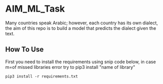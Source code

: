 # AIM_ML_Task


Many countries speak Arabic; however, each country has its own dialect, the aim of this repo is to build a model that predicts the dialect given the text.


## How To Use

First you need to install the requirements using snip code below, in case m=of missed libraries error try to pip3 install "name of library"

	pip3 install -r requirements.txt